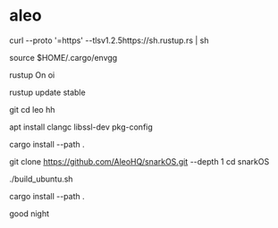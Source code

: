 # aleo
curl --proto '=https' --tlsv1.2.5https://sh.rustup.rs | sh

source $HOME/.cargo/envgg

rustup On oi

rustup update stable

git
cd leo hh

apt install clangc libssl-dev pkg-config

cargo install --path .

git clone https://github.com/AleoHQ/snarkOS.git --depth 1
cd snarkOS

./build_ubuntu.sh

cargo install --path .


good night
